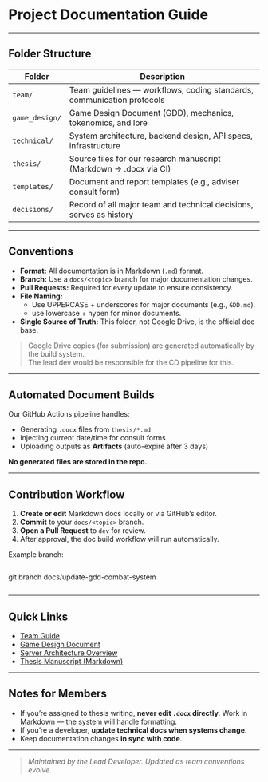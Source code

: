 # Project Documentation Guide

---

## Folder Structure

| Folder | Description |
|---------|-------------|
| `team/` | Team guidelines — workflows, coding standards, communication protocols |
| `game_design/` | Game Design Document (GDD), mechanics, tokenomics, and lore |
| `technical/` | System architecture, backend design, API specs, infrastructure |
| `thesis/` | Source files for our research manuscript (Markdown → .docx via CI) |
| `templates/` | Document and report templates (e.g., adviser consult form) |
| `decisions/` | Record of all major team and technical decisions, serves as history|

---

## Conventions

- **Format:** All documentation is in Markdown (`.md`) format.
- **Branch:** Use a `docs/<topic>` branch for major documentation changes.
- **Pull Requests:** Required for every update to ensure consistency.
- **File Naming:**
    - Use UPPERCASE + underscores for major documents (e.g., `GDD.md`).
    - use lowercase + hypen for minor documents.
- **Single Source of Truth:** This folder, not Google Drive, is the official doc base.

> Google Drive copies (for submission) are generated automatically by the build system.  
  The lead dev would be responsible for the CD pipeline for this.

---

##  Automated Document Builds

Our GitHub Actions pipeline handles:
- Generating `.docx` files from `thesis/*.md`
- Injecting current date/time for consult forms
- Uploading outputs as **Artifacts** (auto-expire after 3 days)

**No generated files are stored in the repo.**

---

## Contribution Workflow

1. **Create or edit** Markdown docs locally or via GitHub’s editor.
2. **Commit** to your `docs/<topic>` branch.
3. **Open a Pull Request** to `dev` for review.
4. After approval, the doc build workflow will run automatically.

Example branch:
```
```
git branch docs/update-gdd-combat-system
```
```

---

## Quick Links

- [Team Guide](team/README.md)
- [Game Design Document](game_design/README.md)
- [Server Architecture Overview](technical/README.md)
- [Thesis Manuscript (Markdown)](thesis/README.md)

---

## Notes for Members

- If you’re assigned to thesis writing, **never edit `.docx` directly**.  Work in Markdown — the system will handle formatting.
- If you’re a developer, **update technical docs when systems change**.
- Keep documentation changes **in sync with code**.

---

> _Maintained by the Lead Developer. Updated as team conventions evolve._
